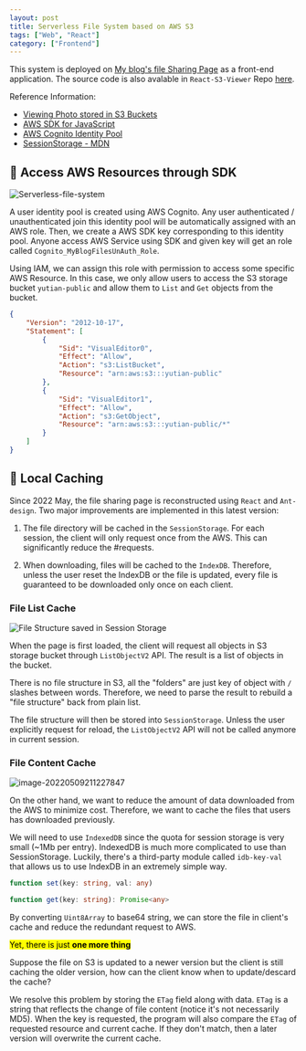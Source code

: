 ```yaml
---
layout: post
title: Serverless File System based on AWS S3
tags: ["Web", "React"]
category: ["Frontend"]
---
```


This system is deployed on [My blog's file Sharing Page]({{site.baseurl}}/files.html) as a front-end application. The source code is also avalable in `React-S3-Viewer` Repo [here](https://github.com/MarkChenYutian/React-S3-viewer).

Reference Information:

* [Viewing Photo stored in S3 Buckets](https://docs.aws.amazon.com/sdk-for-javascript/v2/developer-guide/s3-example-photos-view.html)
* [AWS SDK for JavaScript](https://docs.aws.amazon.com/sdk-for-javascript/v3/developer-guide/welcome.html)
* [AWS Cognito Identity Pool](https://docs.aws.amazon.com/sdk-for-javascript/v2/developer-guide/getting-started-browser.html#getting-started-browser-create-identity-pool)
* [SessionStorage - MDN](https://developer.mozilla.org/en-US/docs/Web/API/Window/sessionStorage)

## :key: Access AWS Resources through SDK

![Serverless-file-system](https://markdown-img-1304853431.file.myqcloud.com/20220119171645.jpg)

A user identity pool is created using AWS Cognito. Any user authenticated / unauthenticated join this identity pool will be automatically assigned with an AWS role. Then, we create a AWS SDK key corresponding to this identity pool. Anyone access AWS Service using SDK and given key will get an role called `Cognito_MyBlogFilesUnAuth_Role`.

Using IAM, we can assign this role with permission to access some specific AWS Resource. In this case, we only allow users to access the S3 storage bucket `yutian-public` and allow them to `List` and `Get` objects from the bucket.

```json
{
    "Version": "2012-10-17",
    "Statement": [
        {
            "Sid": "VisualEditor0",
            "Effect": "Allow",
            "Action": "s3:ListBucket",
            "Resource": "arn:aws:s3:::yutian-public"
        },
        {
            "Sid": "VisualEditor1",
            "Effect": "Allow",
            "Action": "s3:GetObject",
            "Resource": "arn:aws:s3:::yutian-public/*"
        }
    ]
}
```

## :floppy_disk: Local Caching

Since 2022 May, the file sharing page is reconstructed using `React` and `Ant-design`. Two major improvements are implemented in this latest version:

1. The file directory will be cached in the `SessionStorage`. For each session, the client will only request once from the AWS. This can significantly reduce the #requests.

2. When downloading, files will be cached to the `IndexDB`. Therefore, unless the user reset the IndexDB or the file is updated, every file is guaranteed to be downloaded only once on each client.

### File List Cache

![File Structure saved in Session Storage](http://markdown-img-1304853431.cosgz.myqcloud.com/20220509205039.png)

When the page is first loaded, the client will request all objects in S3 storage bucket through `ListObjectV2` API. The result is a list of objects in the bucket.

There is no file structure in S3, all the "folders" are just key of object with `/` slashes between words. Therefore, we need to parse the result to rebuild a "file structure" back from plain list.

The file structure will then be stored into `SessionStorage`. Unless the user explicitly request for reload, the `ListObjectV2` API will not be called anymore in current session.

### File Content Cache

![image-20220509211227847](http://markdown-img-1304853431.cosgz.myqcloud.com/20220509211227.png)

On the other hand, we want to reduce the amount of data downloaded from the AWS to minimize cost. Therefore, we want to cache the files that users has downloaded previously.

We will need to use `IndexedDB` since the quota for session storage is very small (~1Mb per entry). IndexedDB is much more complicated to use than SessionStorage. Luckily, there's a third-party module called `idb-key-val` that allows us to use IndexDB in an extremely simple way.

```typescript
function set(key: string, val: any)

function get(key: string): Promise<any>
```

By converting `Uint8Array` to base64 string, we can store the file in client's cache and reduce the redundant request to AWS.

<mark>Yet, there is just **one more thing**</mark>

Suppose the file on S3 is updated to a newer version but the client is still caching the older version, how can the client know when to update/descard the cache?

We resolve this problem by storing the `ETag` field along with data. `ETag` is a string that reflects the change of file content (notice it's not necessarily MD5). When the key is requested, the program will also compare the `ETag` of requested resource and current cache. If they don't match, then a later version will overwrite the current cache.

